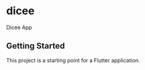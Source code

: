 # dicee

Dicee App

## Getting Started

This project is a starting point for a Flutter application.
